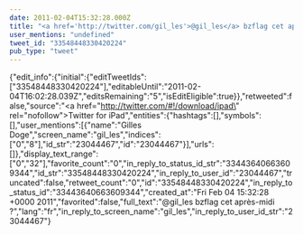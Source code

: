 ```yaml
---
date: 2011-02-04T15:32:28.000Z
title: "<a href='http://twitter.com/gil_les'>@gil_les</a> bzflag cet après-midi ?″"
user_mentions: "undefined"
tweet_id: "33548448330420224"
pub_type: "tweet"
---
```

{"edit_info":{"initial":{"editTweetIds":["33548448330420224"],"editableUntil":"2011-02-04T16:02:28.039Z","editsRemaining":"5","isEditEligible":true}},"retweeted":false,"source":"<a href=\"http://twitter.com/#!/download/ipad\" rel=\"nofollow\">Twitter for iPad</a>","entities":{"hashtags":[],"symbols":[],"user_mentions":[{"name":"Gilles Doge","screen_name":"gil_les","indices":["0","8"],"id_str":"23044467","id":"23044467"}],"urls":[]},"display_text_range":["0","32"],"favorite_count":"0","in_reply_to_status_id_str":"33443640663609344","id_str":"33548448330420224","in_reply_to_user_id":"23044467","truncated":false,"retweet_count":"0","id":"33548448330420224","in_reply_to_status_id":"33443640663609344","created_at":"Fri Feb 04 15:32:28 +0000 2011","favorited":false,"full_text":"@gil_les bzflag cet après-midi ?","lang":"fr","in_reply_to_screen_name":"gil_les","in_reply_to_user_id_str":"23044467"}
